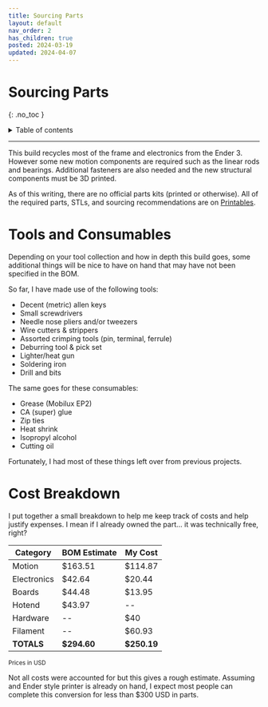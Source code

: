 ```yaml
---
title: Sourcing Parts
layout: default
nav_order: 2
has_children: true
posted: 2024-03-19
updated: 2024-04-07
---
```


# Sourcing Parts
{: .no_toc }

<details closed markdown="block">
  <summary>
    Table of contents
  </summary>
  {: .text-delta }
1. TOC
{:toc}
</details>

---

This build recycles most of the frame and electronics from the Ender 3. However some new motion components are required such as the linear rods and bearings. Additional fasteners are also needed and the new structural components must be 3D printed.

As of this writing, there are no official parts kits (printed or otherwise). All of the required parts, STLs, and sourcing recommendations are on [Printables](https://www.printables.com/model/469280-ender-3-ng-corexy-beta).

# Tools and Consumables

Depending on your tool collection and how in depth this build goes, some additional things will be nice to have on hand that may have not been specified in the BOM.

So far, I have made use of the following tools:

* Decent (metric) allen keys
* Small screwdrivers
* Needle nose pliers and/or tweezers
* Wire cutters & strippers
* Assorted crimping tools (pin, terminal, ferrule)
* Deburring tool & pick set
* Lighter/heat gun
* Soldering iron
* Drill and bits

The same goes for these consumables:

* Grease (Mobilux EP2)
* CA (super) glue
* Zip ties
* Heat shrink
* Isopropyl alcohol
* Cutting oil 

Fortunately, I had most of these things left over from previous projects.

# Cost Breakdown

I put together a small breakdown to help me keep track of costs and help justify expenses. I mean if I already owned the part... it was technically free, right?

| Category    | BOM Estimate | My Cost |
|-------------|--------------|---------|
| Motion      | $163.51       | $114.87  | 
| Electronics | $42.64        | $20.44   | 
| Boards      | $44.48        | $13.95   |
| Hotend      | $43.97        | --       |
| Hardware    | --            | $40      |
| Filament    | --            | $60.93   |
| **TOTALS**      | **$294.60**       | **$250.19**  |

<small>Prices in USD</small>

Not all costs were accounted for but this gives a rough estimate. Assuming and Ender style printer is already on hand, I expect most people can complete this conversion for less than $300 USD in parts.